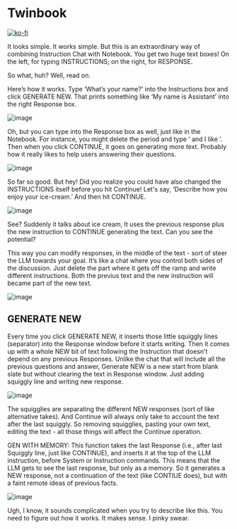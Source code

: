 # Twinbook

[![ko-fi](https://ko-fi.com/img/githubbutton_sm.svg)](https://ko-fi.com/Q5Q5MOB4M)

It looks simple. It works simple. But this is an extraordinary way of combining Instruction Chat with Notebook. You get two huge text boxes! On the left, for typing INSTRUCTIONS; on the right, for RESPONSE.

So what, huh? Well, read on.

Here’s how it works. Type ‘What’s your name?’ into the Instructions box and click GENERATE NEW. That prints something like ‘My name is Assistant’ into the right Response box.

![image](https://github.com/FartyPants/Twinbook/assets/23346289/70374ba9-7d9b-4a5f-8f4e-598c7de13ed7)

Oh, but you can type into the Response box as well, just like in the Notebook. For instance, you might delete the period and type ’ and I like ’. 
Then when you click CONTINUE, it goes on generating more text. Probably how it really likes to help users answering their questions.

![image](https://github.com/FartyPants/Twinbook/assets/23346289/7fc2e935-4653-494a-a1f9-5127a2e223be)

So far so good. But hey! Did you realize you could have also changed the INSTRUCTIONS itself before you hit Continue! Let's say, ‘Describe how you enjoy your ice-cream.’ And then hit CONTINUE. 

![image](https://github.com/FartyPants/Twinbook/assets/23346289/c9a37f42-0c90-4fc5-92c0-ebbbe5aa6098)

See? Suddenly it talks about ice cream, It uses the previous response plus the new instruction to CONTINUE generating the text. Can you see the potential?

This way you can modify responses, in the middle of the text - sort of steer the LLM towards your goal. It’s like a chat where you control both sides of the discussion. Just delete the part where it gets off the ramp and write different instructions. Both the previus text and the new instruction will became part of the new text.

![image](https://github.com/FartyPants/Twinbook/assets/23346289/48ef3975-518a-4cce-820e-0ea9f960d83e)

## GENERATE NEW
Every time you click GENERATE NEW, it inserts those little squiggly lines (separator) into the Response window before it starts writing. Then it comes up with a whole NEW bit of text following the Instruction that doesn’t depend on any previous Responses. Unlike the chat that will include all the previous questions and answer, Generate NEW is a new start from blank slate but without clearing the text in Response window. Just adding squiggly line and writing new response.

![image](https://github.com/FartyPants/Twinbook/assets/23346289/c1cd16fc-f147-4d1d-8903-00d4dab50210)

The squigglies are separating the different NEW responses (sort of like alternative takes). And Continue will always only take to account the text after the last squiggly. So removing squigglies, pasting your own text, editing the text - all those things will affect the Continue operation.

GEN WITH MEMORY: This function takes the last Response (i.e., after last Squiggly line, just like CONTINUE), and inserts it at the top of the LLM instruction, before System or Instruction commands. This means that the LLM gets to see the last response, but only as a memory. So it generates a NEW response, not a continuation of the text (like CONTIUE does), but with a faint remote ideas of previous facts. 

![image](https://github.com/FartyPants/Twinbook/assets/23346289/0959a56b-a716-4cbd-a5ee-19a00773b15d)


Ugh, I know, it sounds complicated when you try to describe like this. You need to figure out how it works. It makes sense. I pinky swear.
